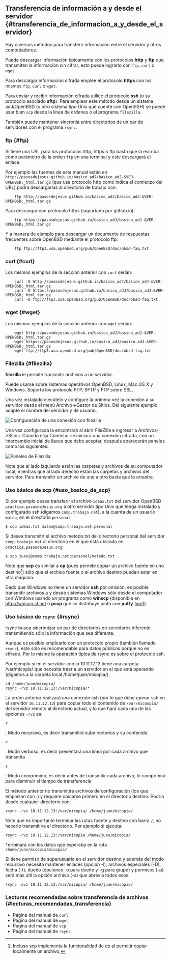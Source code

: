 
## Transferencia de información a y desde el servidor {#transferencia_de_informacion_a_y_desde_el_servidor}

Hay diversos métodos para transferir información entre el servidor y otros 
computadores.  

Puede descargar información típicamente con los protocolos **http** y 
**ftp** que transmiten la información sin cifrar, esto puede lograrlo con
```ftp```, ```curl``` o ```wget```.
  
Para descargar información cifrada emplee el protocolo **https** con
los mismos ```ftp```, ```curl``` o ```wget```.

Para enviar y recibir información cifrada utilice el protocolo 
**ssh** (o su protocolo asociado **sftp**).  Para emplear este método 
desde un sistema adJ/OpenBSD (o otro sistema tipo Unix que cuente con 
OpenSSH) se puede usar bien ```scp``` desde la línea de ordenes o el 
programa ```filezilla```.

También puede mantener sincronía entre directorios de un par de servidores
con el programa `rsync`.


### ftp {#ftp}

Si tiene una URL para los protocolos http, https o ftp basta que
la escriba como parámetro de la orden ```ftp``` en una terminal 
y este descargará el enlace.  

Por ejemplo las fuentes de este manual están en
```http://pasosdejesus.github.io/basico_adJ/basico_adJ-&VER-OPENBSD;_html.tar.gz``` (que usa protocolo http como indica el comienzo del URL)
podrá descargarlas al directorio de trabajo con:

```
	ftp http://pasosdejesus.github.io/basico_adJ/basico_adJ-&VER-OPENBSD;_html.tar.gz
``` 
Para descargar con protocolo https (soportado por github.io):
```
	ftp https://pasosdejesus.github.io/basico_adJ/basico_adJ-&VER-OPENBSD;_html.tar.gz
```
Y a manera de ejemplo para descargar un documento de respuestas frecuentes 
sobre OpenBSD mediante el protocolo ftp:
```
	ftp ftp://ftp3.usa.openbsd.org/pub/OpenBSD/doc/obsd-faq.txt
```


### curl {#curl}

Los mismos ejemplos de la sección anterior con ```curl``` serían:
```
	curl -O http://pasosdejesus.github.io/basico_adJ/basico_adJ-&VER-OPENBSD;_html.tar.gz
	curl -O https://pasosdejesus.github.io/basico_adJ/basico_adJ-&VER-OPENBSD;_html.tar.gz
	curl -O ftp://ftp3.usa.openbsd.org/pub/OpenBSD/doc/obsd-faq.txt
``` 


### wget {#wget}

Los mismos ejemplos de la sección anterior con ```wget``` serían:
```
	wget http://pasosdejesus.github.io/basico_adJ/basico_adJ-&VER-OPENBSD;_html.tar.gz
	wget https://pasosdejesus.github.io/basico_adJ/basico_adJ-&VER-OPENBSD;_html.tar.gz
	wget ftp://ftp3.usa.openbsd.org/pub/OpenBSD/doc/obsd-faq.txt
``` 

### Filezilla {#filezilla}

**filezilla** le permite transmitir archivos a un servidor.

Puede usarse sobre sistemas operativos OpenBSD, Linux, Mac OS X y Windows. 
Soporta los protocolo FTP, SFTP y FTP sobre SSL.

Una vez instalado ejecútelo y configure la primera vez la conexión a su 
servidor desde el menú Archivo->Gestor de Sitios. Del siguiente ejemplo 
adapte el nombre del servidor y de usuario.

![Configuración de una conexión con filezilla](img/filezillaconexion.png)
              
Una vez configurada la encontrará al abrir FileZilla e ingresar a 
Archivos->Sitios. Cuando elija Conectar se iniciará una conexión cifrada, 
con un intercambio inicial de llaves que debe aceptar, después aparecerán 
paneles como los siguientes:

![Paneles de Filezilla](img/filezilla.png)
              
Note que al lado izquierdo están las carpetas y archivos de su computador 
local, mientras que al lado derecho están las carpetas y archivos del servidor. 
Para transmitir un archivo de uno a otro basta que lo arrastre.

### Uso básico de scp {#uso_basico_de_scp}

Si por ejemplo desea transferir el archivo ```ideas.txt``` del servidor 
OpenBSD ```practica.pasosdeJesus.org``` a otro servidor tipo Unix que tenga 
instalado y configurado ssh (digamos ```comp.trabajo.net```), a la cuenta de 
un usuario ```mateo```, en el directorio ```personal```:

```
$ scp ideas.txt mateo@comp.trabajo.net:personal
```
		
Si desea transmitir el archivo metodo.txt del directorio personal del 
servidor ```comp.trabajo.net``` al directorio en el que está ubicado en 
`practica.pasosdeJesus.org`:
```
$ scp juan2@comp.trabajo.net:personal/metodo.txt .
```

Note que **scp** es similar a **cp** (pues permite copiar un archivo fuente en 
uno destino[^transferencia.1]) sólo que el archivo fuente o el archivo destino 
pueden estar en otra máquina.

[^transferencia.1]: Incluso scp implementa la funcionalidad de cp al permitir 
	copiar localmente un archivo.

Dado que Windows no tiene un servidor **ssh** por omisión, es posible 
transmitir archivos a y desde sistemas Windows sólo desde el computador con 
Windows usando un programa como **winscp** (disponible en <http://winscp.sf.net> 
o **pscp** que se distribuye junto con **putty** ([xref](#conceptos_basicos)).


### Uso básico de `rsync` {#rsync}

rsync busca sincronizar un par de directorios en servidores diferente
transmitiendo sólo la información que sea diferente.

Aunque es posible emplearlo con un protocolo propio (también llamado `rsync`),
este sólo es recomendable para datos públicos porque no es cifrado.  Por
lo mismo la operación típica de rsync es sobre el protocolo ssh.

Por ejemplo si en el servidor con ip 10.11.12.13 tiene una
carpeta /var/micopia/  que necesita traer a un servidor en el que está
operando (digamos a la carpeta local /home/juan/micopia/):

```
cd /home/juan/micopia/
rsync -rvz 10.11.12.13:/var/micopia/* .
```

La orden anterior realizará una conexión ssh (por lo que debe 
operar ssh en el servidor `10.11.12.13`) para copiar todo el contenido
de `/var/micoopia/` del servidor remoto al directorio actual, y lo que hará 
cada una de las opciones `-rvz` es:

`r`

: Modo recursivo, es decir transmitirá subdirectorios y su contenido.

`v`

: Modo verboso, es decir presentará una línea por cada archivo que transmita

`z`

: Modo comprimido, es decir antes de transmitir cada archivo, lo comprimirá
  para disminuir el tiempo de transferencia


El método anterior no transmitirá archivos de configuración (los que empiezan 
con .) y requiere ubicarse primero en el directorio destino.  Podría 
desde cualquier directorio con:

```
rsync -rvz 10.11.12.13:/var/micopia/ /home/juan/micopia/ 
```

Note que es importante terminar las rutas fuente y destino con barra `/`,
no hacerlo transmitiría el directorio.  Por ejemplo si ejecuta:
```
rsync -rvz 10.11.12.13:/var/micopia /home/juan/micopia/ 
```
Terminará con los datos que esperaba en la ruta `/home/juan/micopia/micopia/`

Si tiene permiso de superusuario en el servidor destino y además del modo 
recursivo necesita mantener enlaces (opción -l), archivos especiales (-D), 
fecha (-t), dueño (opciones -o para dueño y -g para grupo) y permisos (-p) 
será  más útil la opción archivo (-a) que abrevia todos esos:

```
rsync -avz 10.11.12.13:/var/micopia/ /home/juan/micopia/ 
```


### Lecturas recomendadas sobre transferencia de archivos {#lecturas_recomendadas_transferencia}

* Página del manual de `curl`
* Página del manual de `wget`
* Página del manual de `scp` 
* Página del manual de `rsync`
